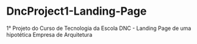 # DncProject1-Landing-Page
1° Projeto do Curso de Tecnologia da Escola DNC - Landing Page de uma hipotética Empresa de Arquitetura

